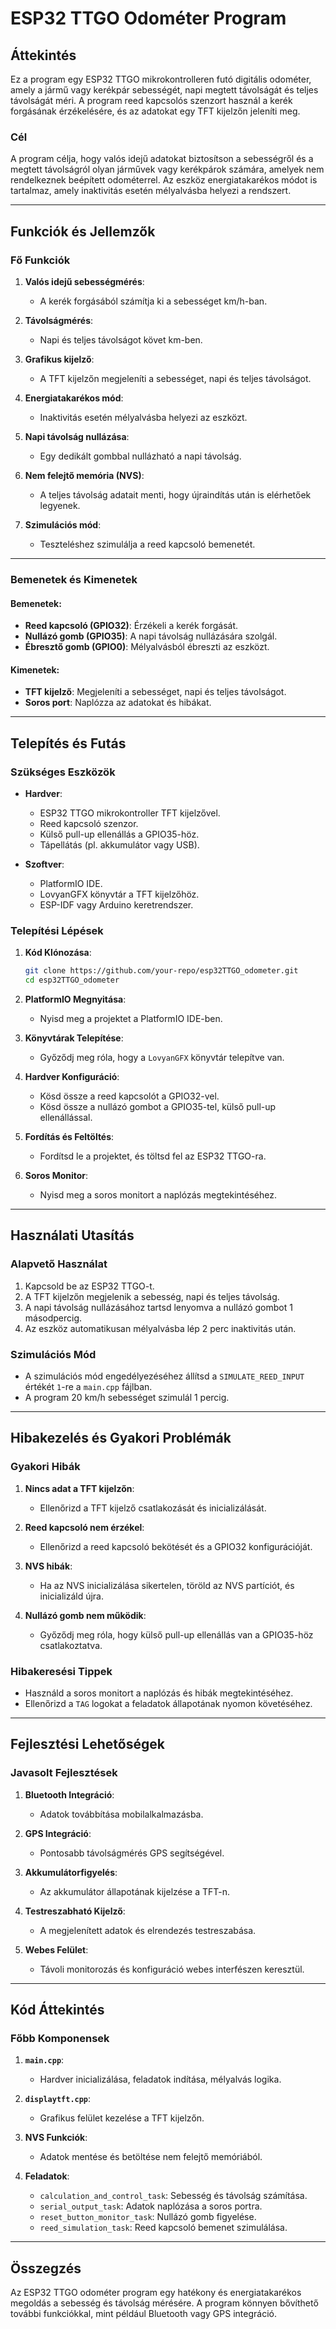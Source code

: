 # ESP32 TTGO Odométer Program

## Áttekintés

Ez a program egy ESP32 TTGO mikrokontrolleren futó digitális odométer, amely a jármű vagy kerékpár sebességét, napi megtett távolságát és teljes távolságát méri. A program reed kapcsolós szenzort használ a kerék forgásának érzékelésére, és az adatokat egy TFT kijelzőn jeleníti meg.

### Cél

A program célja, hogy valós idejű adatokat biztosítson a sebességről és a megtett távolságról olyan járművek vagy kerékpárok számára, amelyek nem rendelkeznek beépített odométerrel. Az eszköz energiatakarékos módot is tartalmaz, amely inaktivitás esetén mélyalvásba helyezi a rendszert.

---

## Funkciók és Jellemzők

### Fő Funkciók
1. **Valós idejű sebességmérés**:
   - A kerék forgásából számítja ki a sebességet km/h-ban.

2. **Távolságmérés**:
   - Napi és teljes távolságot követ km-ben.

3. **Grafikus kijelző**:
   - A TFT kijelzőn megjeleníti a sebességet, napi és teljes távolságot.

4. **Energiatakarékos mód**:
   - Inaktivitás esetén mélyalvásba helyezi az eszközt.

5. **Napi távolság nullázása**:
   - Egy dedikált gombbal nullázható a napi távolság.

6. **Nem felejtő memória (NVS)**:
   - A teljes távolság adatait menti, hogy újraindítás után is elérhetőek legyenek.

7. **Szimulációs mód**:
   - Teszteléshez szimulálja a reed kapcsoló bemenetét.

---

### Bemenetek és Kimenetek

#### Bemenetek:
- **Reed kapcsoló (GPIO32)**: Érzékeli a kerék forgását.
- **Nullázó gomb (GPIO35)**: A napi távolság nullázására szolgál.
- **Ébresztő gomb (GPIO0)**: Mélyalvásból ébreszti az eszközt.

#### Kimenetek:
- **TFT kijelző**: Megjeleníti a sebességet, napi és teljes távolságot.
- **Soros port**: Naplózza az adatokat és hibákat.

---

## Telepítés és Futás

### Szükséges Eszközök
- **Hardver**:
  - ESP32 TTGO mikrokontroller TFT kijelzővel.
  - Reed kapcsoló szenzor.
  - Külső pull-up ellenállás a GPIO35-höz.
  - Tápellátás (pl. akkumulátor vagy USB).

- **Szoftver**:
  - PlatformIO IDE.
  - LovyanGFX könyvtár a TFT kijelzőhöz.
  - ESP-IDF vagy Arduino keretrendszer.

### Telepítési Lépések
1. **Kód Klónozása**:
   ```bash
   git clone https://github.com/your-repo/esp32TTGO_odometer.git
   cd esp32TTGO_odometer
   ```

2. **PlatformIO Megnyitása**:
   - Nyisd meg a projektet a PlatformIO IDE-ben.

3. **Könyvtárak Telepítése**:
   - Győződj meg róla, hogy a `LovyanGFX` könyvtár telepítve van.

4. **Hardver Konfiguráció**:
   - Kösd össze a reed kapcsolót a GPIO32-vel.
   - Kösd össze a nullázó gombot a GPIO35-tel, külső pull-up ellenállással.

5. **Fordítás és Feltöltés**:
   - Fordítsd le a projektet, és töltsd fel az ESP32 TTGO-ra.

6. **Soros Monitor**:
   - Nyisd meg a soros monitort a naplózás megtekintéséhez.

---

## Használati Utasítás

### Alapvető Használat
1. Kapcsold be az ESP32 TTGO-t.
2. A TFT kijelzőn megjelenik a sebesség, napi és teljes távolság.
3. A napi távolság nullázásához tartsd lenyomva a nullázó gombot 1 másodpercig.
4. Az eszköz automatikusan mélyalvásba lép 2 perc inaktivitás után.

### Szimulációs Mód
- A szimulációs mód engedélyezéséhez állítsd a `SIMULATE_REED_INPUT` értékét `1`-re a `main.cpp` fájlban.
- A program 20 km/h sebességet szimulál 1 percig.

---

## Hibakezelés és Gyakori Problémák

### Gyakori Hibák
1. **Nincs adat a TFT kijelzőn**:
   - Ellenőrizd a TFT kijelző csatlakozását és inicializálását.

2. **Reed kapcsoló nem érzékel**:
   - Ellenőrizd a reed kapcsoló bekötését és a GPIO32 konfigurációját.

3. **NVS hibák**:
   - Ha az NVS inicializálása sikertelen, töröld az NVS partíciót, és inicializáld újra.

4. **Nullázó gomb nem működik**:
   - Győződj meg róla, hogy külső pull-up ellenállás van a GPIO35-höz csatlakoztatva.

### Hibakeresési Tippek
- Használd a soros monitort a naplózás és hibák megtekintéséhez.
- Ellenőrizd a `TAG` logokat a feladatok állapotának nyomon követéséhez.

---

## Fejlesztési Lehetőségek

### Javasolt Fejlesztések
1. **Bluetooth Integráció**:
   - Adatok továbbítása mobilalkalmazásba.

2. **GPS Integráció**:
   - Pontosabb távolságmérés GPS segítségével.

3. **Akkumulátorfigyelés**:
   - Az akkumulátor állapotának kijelzése a TFT-n.

4. **Testreszabható Kijelző**:
   - A megjelenített adatok és elrendezés testreszabása.

5. **Webes Felület**:
   - Távoli monitorozás és konfiguráció webes interfészen keresztül.

---

## Kód Áttekintés

### Főbb Komponensek
1. **`main.cpp`**:
   - Hardver inicializálása, feladatok indítása, mélyalvás logika.

2. **`displaytft.cpp`**:
   - Grafikus felület kezelése a TFT kijelzőn.

3. **NVS Funkciók**:
   - Adatok mentése és betöltése nem felejtő memóriából.

4. **Feladatok**:
   - `calculation_and_control_task`: Sebesség és távolság számítása.
   - `serial_output_task`: Adatok naplózása a soros portra.
   - `reset_button_monitor_task`: Nullázó gomb figyelése.
   - `reed_simulation_task`: Reed kapcsoló bemenet szimulálása.

---

## Összegzés

Az ESP32 TTGO odométer program egy hatékony és energiatakarékos megoldás a sebesség és távolság mérésére. A program könnyen bővíthető további funkciókkal, mint például Bluetooth vagy GPS integráció.